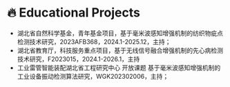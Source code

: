<span id="-educational projects"></span>
# 🔥 Educational Projects
- 湖北省自然科学基金，青年基金项目，基于毫米波感知增强机制的纺织物疵点检测技术研究，2023AFB368，2024.1-2025.12，主持；
- 湖北省教育厅，科技服务重点项目，基于无线信号融合增强机制的先心病检测技术研究，F2023015，2024.1-2026.1，主持
- 工业雷管智能装配湖北省工程研究中心 开放课题 基于毫米波感知增强机制的工业设备振动检测算法研究，WGK202302006，主持；